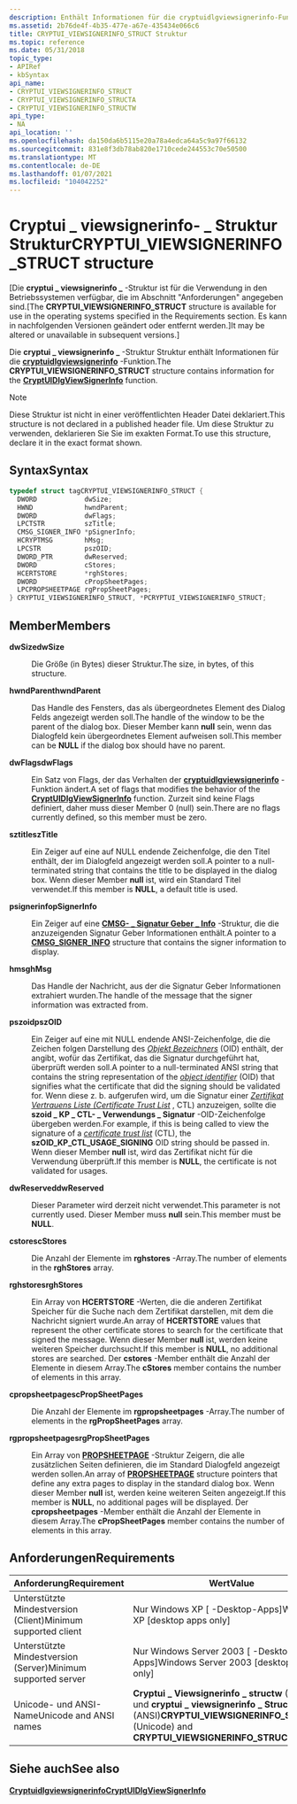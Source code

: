 ```yaml
---
description: Enthält Informationen für die cryptuidlgviewsignerinfo-Funktion.
ms.assetid: 2b76de4f-4b35-477e-a67e-435434e066c6
title: CRYPTUI_VIEWSIGNERINFO_STRUCT Struktur
ms.topic: reference
ms.date: 05/31/2018
topic_type:
- APIRef
- kbSyntax
api_name:
- CRYPTUI_VIEWSIGNERINFO_STRUCT
- CRYPTUI_VIEWSIGNERINFO_STRUCTA
- CRYPTUI_VIEWSIGNERINFO_STRUCTW
api_type:
- NA
api_location: ''
ms.openlocfilehash: da150da6b5115e20a78a4edca64a5c9a97f66132
ms.sourcegitcommit: 831e8f3db78ab820e1710cede244553c70e50500
ms.translationtype: MT
ms.contentlocale: de-DE
ms.lasthandoff: 01/07/2021
ms.locfileid: "104042252"
---
```

# <a name="cryptui_viewsignerinfo_struct-structure"></a><span data-ttu-id="e9a4e-103">Cryptui \_ viewsignerinfo- \_ Struktur Struktur</span><span class="sxs-lookup"><span data-stu-id="e9a4e-103">CRYPTUI\_VIEWSIGNERINFO\_STRUCT structure</span></span>

<span data-ttu-id="e9a4e-104">\[Die **cryptui \_ viewsignerinfo \_** -Struktur ist für die Verwendung in den Betriebssystemen verfügbar, die im Abschnitt "Anforderungen" angegeben sind.</span><span class="sxs-lookup"><span data-stu-id="e9a4e-104">\[The **CRYPTUI\_VIEWSIGNERINFO\_STRUCT** structure is available for use in the operating systems specified in the Requirements section.</span></span> <span data-ttu-id="e9a4e-105">Es kann in nachfolgenden Versionen geändert oder entfernt werden.\]</span><span class="sxs-lookup"><span data-stu-id="e9a4e-105">It may be altered or unavailable in subsequent versions.\]</span></span>

<span data-ttu-id="e9a4e-106">Die **cryptui \_ viewsignerinfo \_** -Struktur Struktur enthält Informationen für die [**cryptuidlgviewsignerinfo**](cryptuidlgviewsignerinfo.md) -Funktion.</span><span class="sxs-lookup"><span data-stu-id="e9a4e-106">The **CRYPTUI\_VIEWSIGNERINFO\_STRUCT** structure contains information for the [**CryptUIDlgViewSignerInfo**](cryptuidlgviewsignerinfo.md) function.</span></span>

> [!Note]  
> <span data-ttu-id="e9a4e-107">Diese Struktur ist nicht in einer veröffentlichten Header Datei deklariert.</span><span class="sxs-lookup"><span data-stu-id="e9a4e-107">This structure is not declared in a published header file.</span></span> <span data-ttu-id="e9a4e-108">Um diese Struktur zu verwenden, deklarieren Sie Sie im exakten Format.</span><span class="sxs-lookup"><span data-stu-id="e9a4e-108">To use this structure, declare it in the exact format shown.</span></span>

 

## <a name="syntax"></a><span data-ttu-id="e9a4e-109">Syntax</span><span class="sxs-lookup"><span data-stu-id="e9a4e-109">Syntax</span></span>


```C++
typedef struct tagCRYPTUI_VIEWSIGNERINFO_STRUCT {
  DWORD            dwSize;
  HWND             hwndParent;
  DWORD            dwFlags;
  LPCTSTR          szTitle;
  CMSG_SIGNER_INFO *pSignerInfo;
  HCRYPTMSG        hMsg;
  LPCSTR           pszOID;
  DWORD_PTR        dwReserved;
  DWORD            cStores;
  HCERTSTORE       *rghStores;
  DWORD            cPropSheetPages;
  LPCPROPSHEETPAGE rgPropSheetPages;
} CRYPTUI_VIEWSIGNERINFO_STRUCT, *PCRYPTUI_VIEWSIGNERINFO_STRUCT;
```



## <a name="members"></a><span data-ttu-id="e9a4e-110">Member</span><span class="sxs-lookup"><span data-stu-id="e9a4e-110">Members</span></span>

<dl> <dt>

<span data-ttu-id="e9a4e-111">**dwSize**</span><span class="sxs-lookup"><span data-stu-id="e9a4e-111">**dwSize**</span></span>
</dt> <dd>

<span data-ttu-id="e9a4e-112">Die Größe (in Bytes) dieser Struktur.</span><span class="sxs-lookup"><span data-stu-id="e9a4e-112">The size, in bytes, of this structure.</span></span>

</dd> <dt>

<span data-ttu-id="e9a4e-113">**hwndParent**</span><span class="sxs-lookup"><span data-stu-id="e9a4e-113">**hwndParent**</span></span>
</dt> <dd>

<span data-ttu-id="e9a4e-114">Das Handle des Fensters, das als übergeordnetes Element des Dialog Felds angezeigt werden soll.</span><span class="sxs-lookup"><span data-stu-id="e9a4e-114">The handle of the window to be the parent of the dialog box.</span></span> <span data-ttu-id="e9a4e-115">Dieser Member kann **null** sein, wenn das Dialogfeld kein übergeordnetes Element aufweisen soll.</span><span class="sxs-lookup"><span data-stu-id="e9a4e-115">This member can be **NULL** if the dialog box should have no parent.</span></span>

</dd> <dt>

<span data-ttu-id="e9a4e-116">**dwFlags**</span><span class="sxs-lookup"><span data-stu-id="e9a4e-116">**dwFlags**</span></span>
</dt> <dd>

<span data-ttu-id="e9a4e-117">Ein Satz von Flags, der das Verhalten der [**cryptuidlgviewsignerinfo**](cryptuidlgviewsignerinfo.md) -Funktion ändert.</span><span class="sxs-lookup"><span data-stu-id="e9a4e-117">A set of flags that modifies the behavior of the [**CryptUIDlgViewSignerInfo**](cryptuidlgviewsignerinfo.md) function.</span></span> <span data-ttu-id="e9a4e-118">Zurzeit sind keine Flags definiert, daher muss dieser Member 0 (null) sein.</span><span class="sxs-lookup"><span data-stu-id="e9a4e-118">There are no flags currently defined, so this member must be zero.</span></span>

</dd> <dt>

<span data-ttu-id="e9a4e-119">**sztitle**</span><span class="sxs-lookup"><span data-stu-id="e9a4e-119">**szTitle**</span></span>
</dt> <dd>

<span data-ttu-id="e9a4e-120">Ein Zeiger auf eine auf NULL endende Zeichenfolge, die den Titel enthält, der im Dialogfeld angezeigt werden soll.</span><span class="sxs-lookup"><span data-stu-id="e9a4e-120">A pointer to a null-terminated string that contains the title to be displayed in the dialog box.</span></span> <span data-ttu-id="e9a4e-121">Wenn dieser Member **null** ist, wird ein Standard Titel verwendet.</span><span class="sxs-lookup"><span data-stu-id="e9a4e-121">If this member is **NULL**, a default title is used.</span></span>

</dd> <dt>

<span data-ttu-id="e9a4e-122">**psignerinfo**</span><span class="sxs-lookup"><span data-stu-id="e9a4e-122">**pSignerInfo**</span></span>
</dt> <dd>

<span data-ttu-id="e9a4e-123">Ein Zeiger auf eine [**CMSG- \_ Signatur Geber \_ Info**](/windows/desktop/api/Wincrypt/ns-wincrypt-cmsg_signer_info) -Struktur, die die anzuzeigenden Signatur Geber Informationen enthält.</span><span class="sxs-lookup"><span data-stu-id="e9a4e-123">A pointer to a [**CMSG\_SIGNER\_INFO**](/windows/desktop/api/Wincrypt/ns-wincrypt-cmsg_signer_info) structure that contains the signer information to display.</span></span>

</dd> <dt>

<span data-ttu-id="e9a4e-124">**hmsg**</span><span class="sxs-lookup"><span data-stu-id="e9a4e-124">**hMsg**</span></span>
</dt> <dd>

<span data-ttu-id="e9a4e-125">Das Handle der Nachricht, aus der die Signatur Geber Informationen extrahiert wurden.</span><span class="sxs-lookup"><span data-stu-id="e9a4e-125">The handle of the message that the signer information was extracted from.</span></span>

</dd> <dt>

<span data-ttu-id="e9a4e-126">**pszoid**</span><span class="sxs-lookup"><span data-stu-id="e9a4e-126">**pszOID**</span></span>
</dt> <dd>

<span data-ttu-id="e9a4e-127">Ein Zeiger auf eine mit NULL endende ANSI-Zeichenfolge, die die Zeichen folgen Darstellung des [*Objekt Bezeichners*](../secgloss/o-gly.md) (OID) enthält, der angibt, wofür das Zertifikat, das die Signatur durchgeführt hat, überprüft werden soll.</span><span class="sxs-lookup"><span data-stu-id="e9a4e-127">A pointer to a null-terminated ANSI string that contains the string representation of the [*object identifier*](../secgloss/o-gly.md) (OID) that signifies what the certificate that did the signing should be validated for.</span></span> <span data-ttu-id="e9a4e-128">Wenn diese z. b. aufgerufen wird, um die Signatur einer [*Zertifikat Vertrauens Liste (Certificate Trust List*](../secgloss/c-gly.md) , CTL) anzuzeigen, sollte die **szoid \_ KP \_ CTL- \_ Verwendungs \_ Signatur** -OID-Zeichenfolge übergeben werden.</span><span class="sxs-lookup"><span data-stu-id="e9a4e-128">For example, if this is being called to view the signature of a [*certificate trust list*](../secgloss/c-gly.md) (CTL), the **szOID\_KP\_CTL\_USAGE\_SIGNING** OID string should be passed in.</span></span> <span data-ttu-id="e9a4e-129">Wenn dieser Member **null** ist, wird das Zertifikat nicht für die Verwendung überprüft.</span><span class="sxs-lookup"><span data-stu-id="e9a4e-129">If this member is **NULL**, the certificate is not validated for usages.</span></span>

</dd> <dt>

<span data-ttu-id="e9a4e-130">**dwReserved**</span><span class="sxs-lookup"><span data-stu-id="e9a4e-130">**dwReserved**</span></span>
</dt> <dd>

<span data-ttu-id="e9a4e-131">Dieser Parameter wird derzeit nicht verwendet.</span><span class="sxs-lookup"><span data-stu-id="e9a4e-131">This parameter is not currently used.</span></span> <span data-ttu-id="e9a4e-132">Dieser Member muss **null** sein.</span><span class="sxs-lookup"><span data-stu-id="e9a4e-132">This member must be **NULL**.</span></span>

</dd> <dt>

<span data-ttu-id="e9a4e-133">**cstores**</span><span class="sxs-lookup"><span data-stu-id="e9a4e-133">**cStores**</span></span>
</dt> <dd>

<span data-ttu-id="e9a4e-134">Die Anzahl der Elemente im **rghstores** -Array.</span><span class="sxs-lookup"><span data-stu-id="e9a4e-134">The number of elements in the **rghStores** array.</span></span>

</dd> <dt>

<span data-ttu-id="e9a4e-135">**rghstores**</span><span class="sxs-lookup"><span data-stu-id="e9a4e-135">**rghStores**</span></span>
</dt> <dd>

<span data-ttu-id="e9a4e-136">Ein Array von **HCERTSTORE** -Werten, die die anderen Zertifikat Speicher für die Suche nach dem Zertifikat darstellen, mit dem die Nachricht signiert wurde.</span><span class="sxs-lookup"><span data-stu-id="e9a4e-136">An array of **HCERTSTORE** values that represent the other certificate stores to search for the certificate that signed the message.</span></span> <span data-ttu-id="e9a4e-137">Wenn dieser Member **null** ist, werden keine weiteren Speicher durchsucht.</span><span class="sxs-lookup"><span data-stu-id="e9a4e-137">If this member is **NULL**, no additional stores are searched.</span></span> <span data-ttu-id="e9a4e-138">Der **cstores** -Member enthält die Anzahl der Elemente in diesem Array.</span><span class="sxs-lookup"><span data-stu-id="e9a4e-138">The **cStores** member contains the number of elements in this array.</span></span>

</dd> <dt>

<span data-ttu-id="e9a4e-139">**cpropsheetpages**</span><span class="sxs-lookup"><span data-stu-id="e9a4e-139">**cPropSheetPages**</span></span>
</dt> <dd>

<span data-ttu-id="e9a4e-140">Die Anzahl der Elemente im **rgpropsheetpages** -Array.</span><span class="sxs-lookup"><span data-stu-id="e9a4e-140">The number of elements in the **rgPropSheetPages** array.</span></span>

</dd> <dt>

<span data-ttu-id="e9a4e-141">**rgpropsheetpages**</span><span class="sxs-lookup"><span data-stu-id="e9a4e-141">**rgPropSheetPages**</span></span>
</dt> <dd>

<span data-ttu-id="e9a4e-142">Ein Array von [**PROPSHEETPAGE**](/windows/win32/api/prsht/ns-prsht-propsheetpagea_v2) -Struktur Zeigern, die alle zusätzlichen Seiten definieren, die im Standard Dialogfeld angezeigt werden sollen.</span><span class="sxs-lookup"><span data-stu-id="e9a4e-142">An array of [**PROPSHEETPAGE**](/windows/win32/api/prsht/ns-prsht-propsheetpagea_v2) structure pointers that define any extra pages to display in the standard dialog box.</span></span> <span data-ttu-id="e9a4e-143">Wenn dieser Member **null** ist, werden keine weiteren Seiten angezeigt.</span><span class="sxs-lookup"><span data-stu-id="e9a4e-143">If this member is **NULL**, no additional pages will be displayed.</span></span> <span data-ttu-id="e9a4e-144">Der **cpropsheetpages** -Member enthält die Anzahl der Elemente in diesem Array.</span><span class="sxs-lookup"><span data-stu-id="e9a4e-144">The **cPropSheetPages** member contains the number of elements in this array.</span></span>

</dd> </dl>

## <a name="requirements"></a><span data-ttu-id="e9a4e-145">Anforderungen</span><span class="sxs-lookup"><span data-stu-id="e9a4e-145">Requirements</span></span>



| <span data-ttu-id="e9a4e-146">Anforderung</span><span class="sxs-lookup"><span data-stu-id="e9a4e-146">Requirement</span></span> | <span data-ttu-id="e9a4e-147">Wert</span><span class="sxs-lookup"><span data-stu-id="e9a4e-147">Value</span></span> |
|-------------------------------------|-----------------------------------------------------------------------------------------------------------|
| <span data-ttu-id="e9a4e-148">Unterstützte Mindestversion (Client)</span><span class="sxs-lookup"><span data-stu-id="e9a4e-148">Minimum supported client</span></span><br/> | <span data-ttu-id="e9a4e-149">Nur Windows XP \[ -Desktop-Apps\]</span><span class="sxs-lookup"><span data-stu-id="e9a4e-149">Windows XP \[desktop apps only\]</span></span><br/>                                                               |
| <span data-ttu-id="e9a4e-150">Unterstützte Mindestversion (Server)</span><span class="sxs-lookup"><span data-stu-id="e9a4e-150">Minimum supported server</span></span><br/> | <span data-ttu-id="e9a4e-151">Nur Windows Server 2003 \[ -Desktop-Apps\]</span><span class="sxs-lookup"><span data-stu-id="e9a4e-151">Windows Server 2003 \[desktop apps only\]</span></span><br/>                                                      |
| <span data-ttu-id="e9a4e-152">Unicode- und ANSI-Name</span><span class="sxs-lookup"><span data-stu-id="e9a4e-152">Unicode and ANSI names</span></span><br/>   | <span data-ttu-id="e9a4e-153">**Cryptui \_ Viewsignerinfo \_ structw** (Unicode) und **cryptui \_ viewsignerinfo \_ Structa** (ANSI)</span><span class="sxs-lookup"><span data-stu-id="e9a4e-153">**CRYPTUI\_VIEWSIGNERINFO\_STRUCTW** (Unicode) and **CRYPTUI\_VIEWSIGNERINFO\_STRUCTA** (ANSI)</span></span><br/> |



## <a name="see-also"></a><span data-ttu-id="e9a4e-154">Siehe auch</span><span class="sxs-lookup"><span data-stu-id="e9a4e-154">See also</span></span>

<dl> <dt>

[<span data-ttu-id="e9a4e-155">**Cryptuidlgviewsignerinfo**</span><span class="sxs-lookup"><span data-stu-id="e9a4e-155">**CryptUIDlgViewSignerInfo**</span></span>](cryptuidlgviewsignerinfo.md)
</dt> </dl>

 

 
